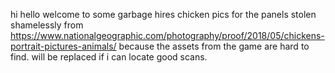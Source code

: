 hi hello welcome to some garbage
hires chicken pics for the panels stolen shamelessly from https://www.nationalgeographic.com/photography/proof/2018/05/chickens-portrait-pictures-animals/ because the assets from the game are hard to find. will be replaced if i can locate good scans.
